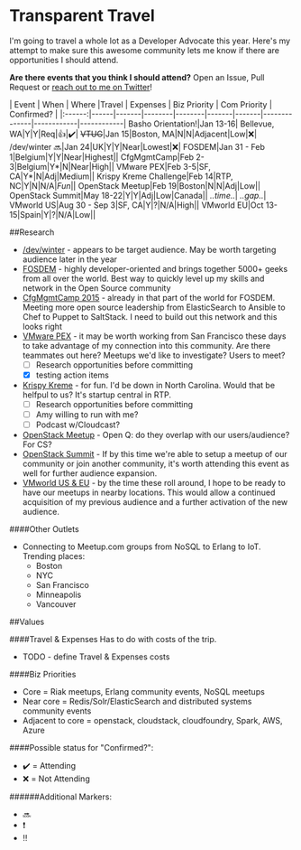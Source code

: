 Transparent Travel
==================

I'm going to travel a whole lot as a Developer Advocate this year. Here's my attempt to make sure this awesome community lets me know if there are opportunities I should attend.

**Are there events that you think I should attend?** Open an Issue, Pull Request or [reach out to me on Twitter](http://twitter.com/mjbrender)!


| Event | When | Where |Travel | Expenses | Biz Priority | Com Priority | Confirmed? |
|:------:|------|-------|--------|--------|-------|-------|--------------|------------|------------|
Basho Orientation!|Jan 13-16| Bellevue, WA|Y|Y|Req|:+1:|:heavy_check_mark:|
~~VTUG~~|Jan 15|Boston, MA|N|N|Adjacent|Low|:x:|
/dev/winter :soon:|Jan 24|UK|Y|Y|Near|Lowest|:x:|
FOSDEM|Jan 31 - Feb 1|Belgium|Y|Y|Near|Highest||
CfgMgmtCamp|Feb 2-3|Belgium|Y*|N|Near|High||
VMware PEX|Feb 3-5|SF, CA|Y*|N|Adj|Medium|| 
Krispy Kreme Challenge|Feb 14|RTP, NC|Y|N|N/A|<i>*Fun*</i>||
OpenStack Meetup|Feb 19|Boston|N|N|Adj|Low||
OpenStack Summit|May 18-22|Y|Y|Adj|Low|Canada||
    *..time..*|
    *..gap..*|                     
VMworld US|Aug 30 - Sep 3|SF, CA|Y|?|N/A|High||
VMworld EU|Oct 13-15|Spain|Y|?|N/A|Low||

##Research
* [/dev/winter](http://devcycles.net/2015/winter/) -  appears to be target audience. May be worth targeting audience later in the year
* [FOSDEM](https://fosdem.org/2015/) - highly developer-oriented and brings together 5000+ geeks from all over the world. Best way to quickly level up my skills and network in the Open Source community
* [CfgMgmtCamp 2015](https://www.eventbrite.com/event/12899912987) - already in that part of the world for FOSDEM. Meeting more open source leadership from ElasticSearch to Ansible to Chef to Puppet to SaltStack. I need to build out this network and this looks right
* [VMware PEX](https://communities.vmware.com/community/vmtn/partner-exchange) - it may be worth working from San Francisco these days to take advantage of my connection into this community. Are there teammates out here? Meetups we'd like to investigate? Users to meet? 
  - [ ] Research opportunities before committing
  - [x] testing action items 
* [Krispy Kreme](http://www.krispykremechallenge.com/register) - for fun. I'd be down in North Carolina. Would that be helfpul to us? It's startup central in RTP.
  - [ ] Research opportunities before committing
  - [ ] Amy willing to run with me? 
  - [ ] Podcast w/Cloudcast?
* [OpenStack Meetup](http://www.meetup.com/Openstack-Boston/events/218863008/) - Open Q: do they overlap with our users/audience? For CS?
* [OpenStack Summit](https://www.openstack.org/summit/vancouver-2015/) - If by this time we're able to setup a meetup of our community or join another community, it's worth attending this event as well for further audience expansion.
* [VMworld US  & EU](http://www.vmworld.com/community/conference/pre-reg) - by the time these roll around, I hope to be ready to have our meetups in nearby locations. This would allow a continued acquisition of my previous audience and a further activation of the new audience.

####Other Outlets

* Connecting to Meetup.com groups from NoSQL to Erlang to IoT. Trending places:
  * Boston
  * NYC
  * San Francisco
  * Minneapolis
  * Vancouver

##Values

####Travel & Expenses 
Has to do with costs of the trip.   

* TODO - define Travel & Expenses costs

####Biz Priorities

* Core = Riak meetups, Erlang community events, NoSQL meetups
* Near core = Redis/Solr/ElasticSearch and distributed systems community events
* Adjacent to core = openstack, cloudstack, cloudfoundry, Spark, AWS, Azure

####Possible status for "Confirmed?": 
* :heavy_check_mark: = Attending
* :x: = Not Attending

######Additional Markers:
* :soon: 
* :heavy_exclamation_mark:
* :bangbang: